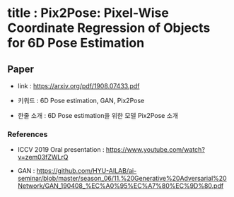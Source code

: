﻿# title : Pix2Pose: Pixel-Wise Coordinate Regression of Objects for 6D Pose Estimation

## Paper

- link : https://arxiv.org/pdf/1908.07433.pdf

- 키워드 : 6D Pose estimation, GAN, Pix2Pose

- 한줄 소개 :  6D Pose estimation을 위한 모델 Pix2Pose 소개  

### References

- ICCV 2019 Oral presentation : https://www.youtube.com/watch?v=zem03fZWLrQ

- GAN : https://github.com/HYU-AILAB/ai-seminar/blob/master/season_06/11.%20Generative%20Adversarial%20Network/GAN_190408_%EC%A0%95%EC%A7%80%EC%9D%80.pdf



